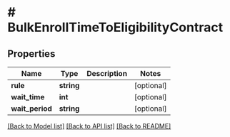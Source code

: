 # # BulkEnrollTimeToEligibilityContract

## Properties

Name | Type | Description | Notes
------------ | ------------- | ------------- | -------------
**rule** | **string** |  | [optional]
**wait_time** | **int** |  | [optional]
**wait_period** | **string** |  | [optional]

[[Back to Model list]](../../README.md#models) [[Back to API list]](../../README.md#endpoints) [[Back to README]](../../README.md)
